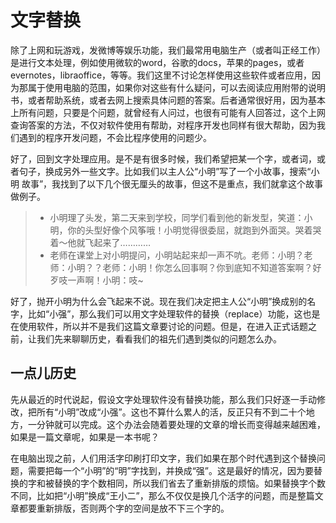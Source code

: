 # 文字替换

除了上网和玩游戏，发微博等娱乐功能，我们最常用电脑生产（或者叫正经工作）是进行文本处理，例如使用微软的word，谷歌的docs，苹果的pages，或者evernotes，libraoffice，等等。我们这里不讨论怎样使用这些软件或者应用，因为那属于使用电脑的范围，如果你对这些有什么疑问，可以去阅读应用附带的说明书，或者帮助系统，或者去网上搜索具体问题的答案。后者通常很好用，因为基本上所有问题，只要是个问题，就曾经有人问过，也很有可能有人回答过，这个上网查询答案的方法，不仅对软件使用有帮助，对程序开发也同样有很大帮助，因为我们遇到的程序开发问题，不会比程序使用的问题少。

好了，回到文字处理应用。是不是有很多时候，我们希望把某一个字，或者词，或者句子，换成另外一些文字。比如我们以主人公“小明”写了一个小故事，搜索“小明 故事”，我找到了以下几个很无厘头的故事，但这不是重点，我们就拿这个故事做例子。

> * 小明理了头发，第二天来到学校，同学们看到他的新发型，笑道：小明，你的头型好像个风筝哦！小明觉得很委屈，就跑到外面哭。哭着哭着～他就飞起来了…………
> * 老师在课堂上对小明提问，小明站起来却一声不吭。老师：小明？老师：小明？？老师：小明！你怎么回事啊？你到底知不知道答案啊？好歹吱一声啊！小明：吱~

好了，抛开小明为什么会飞起来不说。现在我们决定把主人公“小明”换成别的名字，比如“小强”，那么我们可以用文字处理软件的替换（replace）功能，这也是在使用软件，所以并不是我们这篇文章要讨论的问题。但是，在进入正式话题之前，让我们先来聊聊历史，看看我们的祖先们遇到类似的问题怎么办。

## 一点儿历史

先从最近的时代说起，假设文字处理软件没有替换功能，那么我们只好逐一手动修改，把所有“小明”改成“小强”。这也不算什么累人的活，反正只有不到二十个地方，一分钟就可以完成。这个办法会随着要处理的文章的增长而变得越来越困难，如果是一篇文章呢，如果是一本书呢？

在电脑出现之前，人们用活字印刷打印文字，我们如果在那个时代遇到这个替换问题，需要把每一个“小明”的“明”字找到，并换成“强”。这是最好的情况，因为要替换的字和被替换的字个数相同，所以我们省去了重新排版的烦恼。如果替换字个数不同，比如把“小明”换成“王小二”，那么不仅仅是换几个活字的问题，而是整篇文章都要重新排版，否则两个字的空间是放不下三个字的。
